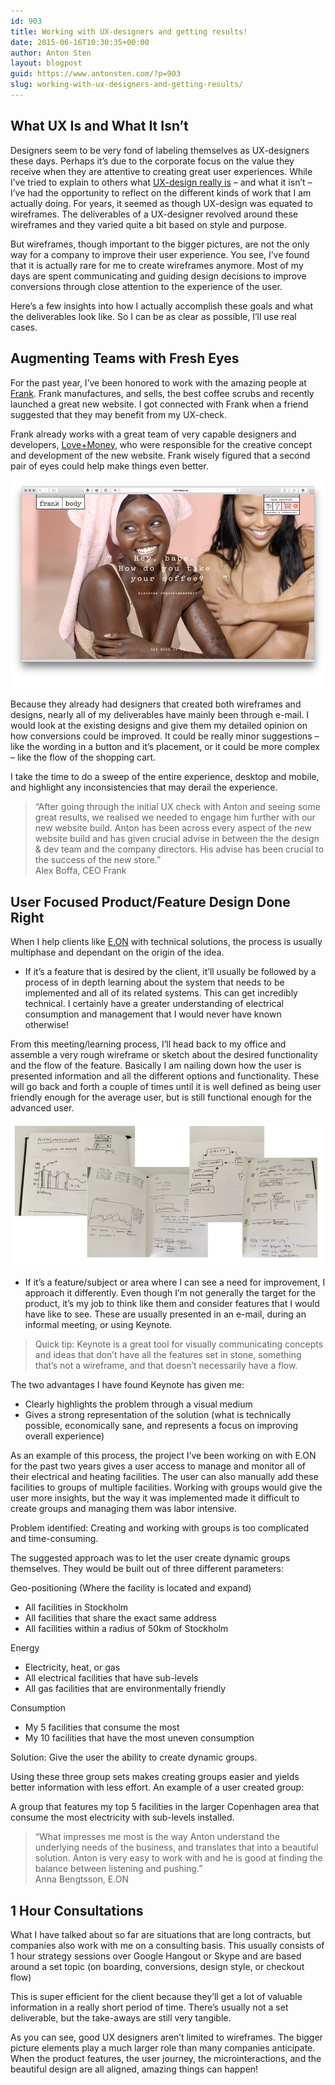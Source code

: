 ```yaml
---
id: 903
title: Working with UX-designers and getting results!
date: 2015-06-16T10:30:35+00:00
author: Anton Sten
layout: blogpost
guid: https://www.antonsten.com/?p=903
slug: working-with-ux-designers-and-getting-results/
---
```

## What UX Is and What It Isn’t

Designers seem to be very fond of labeling themselves as UX-designers these days. Perhaps it’s due to the corporate focus on the value they receive when they are attentive to creating great user experiences. While I’ve tried to explain to others what [UX-design really is](https://www.antonsten.com/ux-design-explained/) &#8211; and what it isn’t &#8211; I’ve had the opportunity to reflect on the different kinds of work that I am actually doing. For years, it seemed as though UX-design was equated to wireframes. The deliverables of a UX-designer revolved around these wireframes and they varied quite a bit based on style and purpose.

But wireframes, though important to the bigger pictures, are not the only way for a company to improve their user experience. You see, I’ve found that it is actually rare for me to create wireframes anymore. Most of my days are spent communicating and guiding design decisions to improve conversions through close attention to the experience of the user.

Here’s a few insights into how I actually accomplish these goals and what the deliverables look like. So I can be as clear as possible, I’ll use real cases.

## Augmenting Teams with Fresh Eyes

For the past year, I’ve been honored to work with the amazing people at <a href="http://www.frankbody.com" target="_blank">Frank</a>. Frank manufactures, and sells, the best coffee scrubs and recently launched a great new website. I got connected with Frank when a friend suggested that they may benefit from my UX-check.

Frank already works with a great team of very capable designers and developers, <a href="http://loveandmoney.agency" target="_blank">Love+Money</a>, who were responsible for the creative concept and development of the new website. Frank wisely figured that a second pair of eyes could help make things even better.

![Frank Body](/images/frank.jpg)

Because they already had designers that created both wireframes and designs, nearly all of my deliverables have mainly been through e-mail. I would look at the existing designs and give them my detailed opinion on how conversions could be improved. It could be really minor suggestions &#8211; like the wording in a button and it’s placement, or it could be more complex &#8211; like the flow of the shopping cart.

I take the time to do a sweep of the entire experience, desktop and mobile, and highlight any inconsistencies that may derail the experience.

> &#8220;After going through the initial UX check with Anton and seeing some great results, we realised we needed to engage him further with our new website build. Anton has been across every aspect of the new website build and has given crucial advise in between the the design & dev team and the company directors. His advise has been crucial to the success of the new store.&#8221;
<br>Alex Boffa, CEO Frank

## User Focused Product/Feature Design Done Right

When I help clients like <a href="http://www.eon.se" target="_blank">E.ON</a> with technical solutions, the process is usually multiphase and dependant on the origin of the idea.

* If it’s a feature that is desired by the client, it’ll usually be followed by a process of in depth learning about the system that needs to be implemented and all of its related systems. This can get incredibly technical. I certainly have a greater understanding of electrical consumption and management that I would never have known otherwise!

From this meeting/learning process, I’ll head back to my office and assemble a very rough wireframe or sketch about the desired functionality and the flow of the feature. Basically I am nailing down how the user is presented information and all the different options and functionality. These will go back and forth a couple of times until it is well defined as being user friendly enough for the average user, but is still functional enough for the advanced user.

![Eon sketches](/images/eon.jpg)

* If it’s a feature/subject or area where I can see a need for improvement, I approach it differently. Even though I’m not generally the target for the product, it’s my job to think like them and consider features that I would have like to see. These are usually presented in an e-mail, during an informal meeting, or using Keynote.

> Quick tip: Keynote is a great tool for visually communicating concepts and ideas that don’t have all the features set in stone, something that’s not a wireframe, and that doesn’t necessarily have a flow.

The two advantages I have found Keynote has given me:

  * Clearly highlights the problem through a visual medium
  * Gives a strong representation of the solution (what is technically possible, economically sane, and represents a focus on improving overall experience)

As an example of this process, the project I’ve been working on with E.ON for the past two years gives a user access to manage and monitor all of their electrical and heating facilities. The user can also manually add these facilities to groups of multiple facilities. Working with groups would give the user more insights, but the way it was implemented made it difficult to create groups and managing them was labor intensive.

Problem identified: Creating and working with groups is too complicated and time-consuming.

The suggested approach was to let the user create dynamic groups themselves. They would be built out of three different parameters:

Geo-positioning (Where the facility is located and expand)

  * All facilities in Stockholm
  * All facilities that share the exact same address
  * All facilities within a radius of 50km of Stockholm

Energy

  * Electricity, heat, or gas
  * All electrical facilities that have sub-levels
  * All gas facilities that are environmentally friendly

Consumption

  * My 5 facilities that consume the most
  * My 10 facilities that have the most uneven consumption

Solution: Give the user the ability to create dynamic groups.

Using these three group sets makes creating groups easier and yields better information with less effort. An example of a user created group:

A group that features my top 5 facilities in the larger Copenhagen area that consume the most electricity with sub-levels installed.

> &#8220;What impresses me most is the way Anton understand the underlying needs of the business, and translates that into a beautiful solution. Anton is very easy to work with and he is good at finding the balance between listening and pushing.&#8221;
<br>Anna Bengtsson, E.ON

## 1 Hour Consultations

What I have talked about so far are situations that are long contracts, but companies also work with me on a consulting basis. This usually consists of 1 hour strategy sessions over Google Hangout or Skype and are based around a set topic (on boarding, conversions, design style, or checkout flow)

This is super efficient for the client because they’ll get a lot of valuable information in a really short period of time. There’s usually not a set deliverable, but the take-aways are still very tangible.

As you can see, good UX designers aren’t limited to wireframes. The bigger picture elements play a much larger role than many companies anticipate. When the product features, the user journey, the microinteractions, and the beautiful design are all aligned, amazing things can happen!
